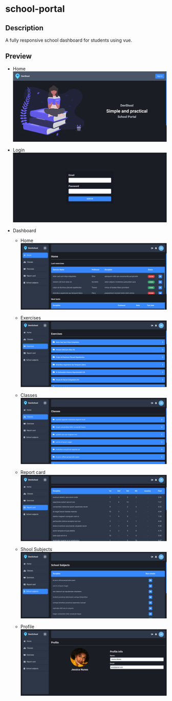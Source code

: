 # school-portal

## Description

A fully responsive school dashboard for students using vue.

## Preview

- Home
  ![page-home](./preview/page-home.png)

- Login
  ![page-login](./preview/page-login.png)

- Dashboard

  - Home
    ![dashboard-home](/preview/dashboard-home.png)

  - Exercises
    ![dashboard-exercises](/preview/dashboard-exercises.png)
  
  - Classes
    ![dashboard-classes](/preview/dashboard-classes.png)

  - Report card
    ![dashboard-report-card](/preview/dashboard-report-card.png)
  
  - Shool Subjects
    ![dashboard-school-subjects](/preview/dashboard-school-subjects.png)
  
  - Profile
    ![dashboard-profile](/preview/dashboard-profile.png)
    